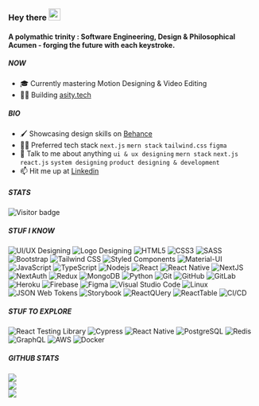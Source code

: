 ### Hey there <img src="https://media.giphy.com/media/hvRJCLFzcasrR4ia7z/giphy.gif" width="24"/>

####  A polymathic trinity : Software Engineering, Design & Philosophical Acumen - forging the future with each keystroke.

##### NOW
- 🎓 Currently mastering Motion Designing & Video Editing
- 👷🏻 Building [asity.tech](https://www.youtube.com/@asity5476)

##### BIO
- 🖌️ Showcasing design skills on [Behance](https://www.behance.net/manikangkan)
- 👷‍♂️ Preferred tech stack `next.js` `mern stack` `tailwind.css` `figma`
- 🫡 Talk to me about anything `ui & ux designing` `mern stack` `next.js` `react.js` `system designing` `product designing & development`
- 📫 Hit me up at [Linkedin](https://www.linkedin.com/in/manikangkandas/)

##### STATS

<p>
  <img src="https://visitor-badge.glitch.me/badge?page_id=manikangkandas" alt="Visitor badge"/>
</p>

##### STUF I KNOW

![UI/UX Designing](https://img.shields.io/badge/-UI/UX-61DAFB?style=flat-square&logo)
![Logo Designing](https://img.shields.io/badge/-Logo-0081CB?style=flat-square&logo)
![HTML5](https://img.shields.io/badge/-HTML5-E34F26?style=flat-square&logo=html5&logoColor=white)
![CSS3](https://img.shields.io/badge/-CSS3-1572B6?style=flat-square&logo=css3)
![SASS](https://img.shields.io/badge/-SASS-CC6699?style=flat-square&logo=sass&logoColor=white)
![Bootstrap](https://img.shields.io/badge/-Bootstrap-7952B3?style=flat-square&logo=bootstrap&logoColor=white)
![Tailwind CSS](https://img.shields.io/badge/-TailwindCSS-38B2AC?style=flat-square&logo=tailwind-css&logoColor=white)
![Styled Components](https://img.shields.io/badge/-StyledComponents-DB7093?style=flat-square&logo=styled-components&logoColor=white)
![Material-UI](https://img.shields.io/badge/-MaterialUI-0081CB?style=flat-square&logo=material-ui)
![JavaScript](https://img.shields.io/badge/-JavaScript-F7DF1E?style=flat-square&logo=javascript&logoColor=black)
![TypeScript](https://img.shields.io/badge/-TypeScript-007ACC?style=flat-square&logo=typescript&logoColor=white)
![Nodejs](https://img.shields.io/badge/-Nodejs-339933?style=flat-square&logo=Node.js&logoColor=white)
![React](https://img.shields.io/badge/-React-61DAFB?style=flat-square&logo=react&logoColor=black)
![React Native](https://img.shields.io/badge/-ReactNative-F24E1E?style=flat-square&logo=react&logoColor=black)
![NextJS](https://img.shields.io/badge/-Next.js-000000?style=flat-square&logo=next.js)
![NextAuth](https://img.shields.io/badge/-NextAuth-000000?style=flat-square&logo=next.js)
![Redux](https://img.shields.io/badge/-Redux-764ABC?style=flat-square&logo=redux)
![MongoDB](https://img.shields.io/badge/-MongoDB-47A248?style=flat-square&logo=mongodb&logoColor=white)
![Python](https://img.shields.io/badge/-Python-3776AB?style=flat-square&logo=Python&logoColor=white)
![Git](https://img.shields.io/badge/-Git-black?style=flat-square&logo=git)
![GitHub](https://img.shields.io/badge/-GitHub-181717?style=flat-square&logo=github)
![GitLab](https://img.shields.io/badge/-GitLab-181717?style=flat-square&logo=gitlab)
![Heroku](https://img.shields.io/badge/-Heroku-430098?style=flat-square&logo=heroku)
![Firebase](https://img.shields.io/badge/-Firebase-FFCA28?style=flat-square&logo=firebase&logoColor=black)
![Figma](https://img.shields.io/badge/-Figma-F24E1E?style=flat-square&logo=figma&logoColor=white)
![Visual Studio Code](https://img.shields.io/badge/-VSCode-007ACC?style=flat-square&logo=visual-studio-code&logoColor=white)
![Linux](https://img.shields.io/badge/-Linux-FCC624?style=flat-square&logo=linux&logoColor=black)
![JSON Web Tokens](https://img.shields.io/badge/-JWT-000000?style=flat-square&logo=json-web-tokens&logoColor=white)
![Storybook](https://img.shields.io/badge/-Storybook-FF4785?style=flat-square&logo=storybook&logoColor=white)
![ReactQUery](https://img.shields.io/badge/-ReactQuery-EF4444?style=flat-square&logo=reactQuery&logoColor=white)
![ReactTable](https://img.shields.io/badge/-ReactTable-EF4444?style=flat-square&logo=reactTable&logoColor=white)
![CI/CD](https://img.shields.io/badge/-CI/CD-61DAFB?style=flat-square&logo)

##### STUF TO EXPLORE

![React Testing Library](https://img.shields.io/badge/-RTL-E33332?style=flat-square&logo=testing-library&logoColor=white)
![Cypress](https://img.shields.io/badge/-Cypress-17202C?style=flat-square&logo=cypress&logoColor=white)
![React Native](https://img.shields.io/badge/-ReactNative-61DAFB?style=flat-square&logo=react&logoColor=black)
![PostgreSQL](https://img.shields.io/badge/-PostgreSQL-336791?style=flat-square&logo=postgresql&logoColor=white)
![Redis](https://img.shields.io/badge/-Redis-DC382D?style=flat-square&logo=redis&logoColor=white)
![GraphQL](https://img.shields.io/badge/-GraphQL-E10098?style=flat-square&logo=graphql&logoColor=white)
![AWS](https://img.shields.io/badge/-AWS-232F3E?style=flat-square&logo=amazon-aws)
![Docker](https://img.shields.io/badge/-Docker-2496ED?style=flat-square&logo=docker&logoColor=white)

##### GITHUB STATS
![](https://github-readme-stats.vercel.app/api?username=manikangkan&theme=react&hide_border=true&include_all_commits=true&count_private=true&card_width=1012)<br/>
![](https://github-readme-streak-stats.herokuapp.com/?user=manikangkan&theme=react&hide_border=true&card_width=1012)<br/>
![](https://github-readme-stats.vercel.app/api/top-langs/?username=manikangkan&theme=react&hide_border=true&include_all_commits=true&count_private=true&layout=compact&card_width=1012)

